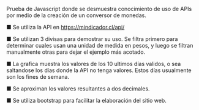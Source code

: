 Prueba de Javascript donde se desmuestra conocimiento de uso de APIs por medio de la creación de un conversor de monedas. 

■ Se utiliza la API en https://mindicador.cl/api/

■ Se utilizan 3 divisas para demostrar su uso. Se filtra primero para determinar cuales usan una unidad de medida en pesos, y luego se filtran manualmente otras para dejar el ejemplo más acotado.

■ La grafica muestra los valores de los 10 ultimos días validos, o sea saltandose los días donde la API no tenga valores. Estos días usualmente son los fines de semana.

■ Se aproximan los valores resultantes a dos decimales. 

■ Se utiliza bootstrap para facilitar la elaboración del sitio web.
